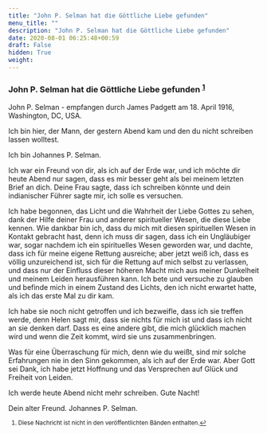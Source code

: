 ```yaml
---
title: "John P. Selman hat die Göttliche Liebe gefunden"
menu_title: ""
description: "John P. Selman hat die Göttliche Liebe gefunden"
date: 2020-08-01 06:25:48+00:59
draft: False
hidden: True
weight:
---
```

### John P. Selman hat die Göttliche Liebe gefunden <sup id="a1">[1](#f1)</sup>

John P. Selman - empfangen durch James Padgett am 18. April 1916, Washington, DC, USA.

Ich bin hier, der Mann, der gestern Abend kam und den du nicht schreiben lassen wolltest.

Ich bin Johannes P. Selman.

Ich war ein Freund von dir, als ich auf der Erde war, und ich möchte dir heute Abend nur sagen, dass es mir besser geht als bei meinem letzten Brief an dich. Deine Frau sagte, dass ich schreiben könnte und dein indianischer Führer sagte mir, ich solle es versuchen.

Ich habe begonnen, das Licht und die Wahrheit der Liebe Gottes zu sehen, dank der Hilfe deiner Frau und anderer spiritueller Wesen, die diese Liebe kennen. Wie dankbar bin ich, dass du mich mit diesen spirituellen Wesen in Kontakt gebracht hast, denn ich muss dir sagen, dass ich ein Ungläubiger war, sogar nachdem ich ein spirituelles Wesen geworden war, und dachte, dass ich für meine eigene Rettung ausreiche; aber jetzt weiß ich, dass es völlig unzureichend ist, sich für die Rettung auf mich selbst zu verlassen, und dass nur der Einfluss dieser höheren Macht mich aus meiner Dunkelheit und meinem Leiden herausführen kann. Ich bete und versuche zu glauben und befinde mich in einem Zustand des Lichts, den ich nicht erwartet hatte, als ich das erste Mal zu dir kam.

Ich habe sie noch nicht getroffen und ich bezweifle, dass ich sie treffen werde, denn Helen sagt mir, dass sie nichts für mich ist und dass ich nicht an sie denken darf. Dass es eine andere gibt, die mich glücklich machen wird und wenn die Zeit kommt, wird sie uns zusammenbringen.

Was für eine Überraschung für mich, denn wie du weißt, sind mir solche Erfahrungen nie in den Sinn gekommen, als ich auf der Erde war. Aber Gott sei Dank, ich habe jetzt Hoffnung und das Versprechen auf Glück und Freiheit von Leiden.

Ich werde heute Abend nicht mehr schreiben. Gute Nacht!

Dein alter Freund. Johannes P. Selman.
<small>

1. <large id="f1"> Diese Nachricht ist nicht in den veröffentlichten Bänden enthalten.[↩](#a1)
